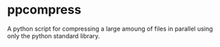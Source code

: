 # ppcompress
A python script for compressing a large amoung of files in parallel using only the python standard library.

